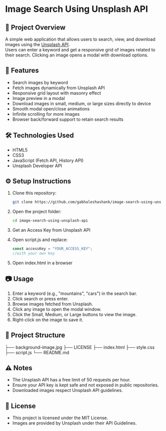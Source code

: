 # Image Search Using Unsplash API

## 📌 Project Overview
A simple web application that allows users to search, view, and download images using the [Unsplash API](https://unsplash.com/developers).  
Users can enter a keyword and get a responsive grid of images related to their search. Clicking an image opens a modal with download options.

## 🚀 Features
- Search images by keyword
- Fetch images dynamically from Unsplash API
- Responsive grid layout with masonry effect
- Image preview in a modal
- Download images in small, medium, or large sizes directly to device
- Smooth modal open/close animations
- Infinite scrolling for more images
- Browser back/forward support to retain search results

## 🛠️ Technologies Used
- HTML5
- CSS3
- JavaScript (Fetch API, History API)
- Unsplash Developer API

## ⚙️ Setup Instructions
1. Clone this repository:
   ```bash
   git clone https://github.com/gabhaleshashank/image-search-using-unsplash-api.git

2. Open the project folder:
   ```bash
   cd image-search-using-unsplash-api

3. Get an Access Key from Unsplash API

4. Open script.js and replace:
    ```js
    const accessKey = "YOUR_ACCESS_KEY";
    //with your own key

5. Open index.html in a browser

## 📷 Usage

1. Enter a keyword (e.g., "mountains", "cars") in the search bar.
2. Click search or press enter.
3. Browse images fetched from Unsplash.
4. Click any image to open the modal window.
5. Click the Small, Medium, or Large buttons to view the image.
6. Right-click on the image to save it.

## 📂 Project Structure
├── background-image.jpg
├── LICENSE
├── index.html
├── style.css
├── script.js
└── README.md

## ⚠️ Notes

- The Unsplash API has a free limit of 50 requests per hour.
- Ensure your API key is kept safe and not exposed in public repositories.
- Downloaded images respect Unsplash API guidelines.

## 📜 License

- This project is licensed under the MIT License.
- Images are provided by Unsplash under their API Guidelines.
